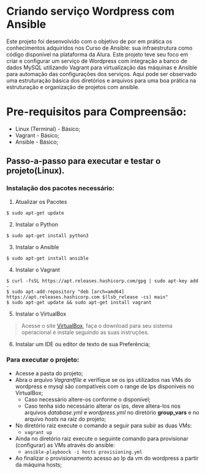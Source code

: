 # Criando serviço Wordpress com Ansible
<p>Este projeto foi desenvolvido com o objetivo de por em prática os conhecimentos adquiridos nos Curso de Ansible: sua infraestrutura como código disponível na plataforma da Alura. Este projeto teve seu foco em criar e configurar um serviço de Wordpress com integração a banco de dados MySQL utilizando Vagrant para virtualização das máquinas e Ansible para automação das configurações dos serviços. Aqui pode ser observado uma estruturação básica dos diretórios e arquivos para uma boa prática na estruturação e organização de projetos com ansible.</p>

# Pre-requisitos para Compreensão:
 - Linux (Terminal) - Básico;
 - Vagrant - Básico;
 - Ansible - Básico;


## Passo-a-passo para executar e testar o projeto(Linux).
### Instalação dos pacotes necessário:
 1. Atualizar os Pacotes
```
$ sudo apt-get update
```
 2. Instalar o Python
```
$ sudo apt-get install python3
```
 3. Instalar o Ansible
```
$ sudo apt-get install ansible
```
 4. Instalar o Vagrant
```
$ curl -fsSL https://apt.releases.hashicorp.com/gpg | sudo apt-key add -
$ sudo apt-add-repository "deb [arch=amd64] https://apt.releases.hashicorp.com $(lsb_release -cs) main"
$ sudo apt-get update && sudo apt-get install vagrant

```
 5. Instalar o VirtualBox
 > Acesse o site [VirtualBox](https://www.virtualbox.org/), faça o download para seu sistema operacional e instale seguindo as suas instruções.

 6. Instalar um IDE ou editor de texto de sua Preferência;


### Para executar o projeto:
 - Acesse a pasta do projeto;
 - Abra o arquivo <i>Vagrantfile</i> e verifique se os ips utilizados nas VMs do wordpress e mysql são compatíveis com o range de Ips disponíveis no VirtualBox;
   - Caso necessário altere-os conforme o disponível;
   - Caso tenha sido necessário alterar os ips, deve altera-los nos arquivos <i>database.yml</i> e <i>wordpress.yml</i> no diretório <strong>group_vars</strong> e no arquivo <i>hosts</i> na raiz do projeto;
 - No diretório raiz execute o comando a seguir para subir as duas VMs:
   - <code>vagrant up</code>
 - Ainda no diretório raiz execute o seguinte comando para provisionar (configurar) as VMs através do ansible:
   - <code>ansible-playboock -i hosts provisioning.yml</code>
 - Ao finalizar o provisionamento acesso ao Ip da vm do wordpress a partir da máquina hosts;
